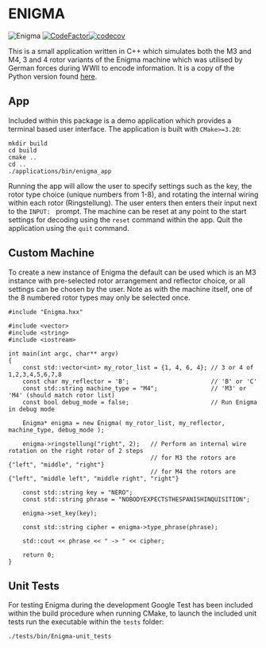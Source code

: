 # ENIGMA
![Enigma](https://github.com/artemis-beta/enigma-cpp/workflows/Enigma/badge.svg?event=push) [![CodeFactor](https://www.codefactor.io/repository/github/artemis-beta/enigma-cpp/badge)](https://www.codefactor.io/repository/github/artemis-beta/enigma-cpp)[![codecov](https://codecov.io/gh/artemis-beta/enigma-cpp/branch/master/graph/badge.svg)](https://codecov.io/gh/artemis-beta/enigma-cpp)

This is a small application written in C++ which simulates both the M3 and M4, 3 and 4 rotor variants of the Enigma machine which was utilised by German forces during WWII to encode information. It is a copy of the Python version found [here](https://github.com/artemis-beta/enigma).

## App

Included within this package is a demo application which provides a terminal based user interface. The application is built with `CMake>=3.20`:

```
mkdir build
cd build
cmake ..
cd ..
./applications/bin/enigma_app
```

Running the app will allow the user to specify settings such as the key, the rotor type choice (unique numbers from 1-8), and rotating the internal wiring within each rotor (Ringstellung). The user enters then enters their input next to the `INPUT: ` prompt. The machine can be reset at any point to the start settings for decoding using the `reset` command within the app. Quit the application using the `quit` command.

## Custom Machine

To create a new instance of Enigma the default can be used which is an M3 instance with pre-selected rotor arrangement and reflector choice, or all settings can be chosen by the user. Note as with the machine itself, one of the 8 numbered rotor types may only be selected once.

```
#include "Enigma.hxx"

#include <vector>
#include <string>
#include <iostream>

int main(int argc, char** argv)
{
    const std::vector<int> my_rotor_list = {1, 4, 6, 4}; // 3 or 4 of 1,2,3,4,5,6,7,8
    const char my_reflector = 'B';                       // 'B' or 'C'
    const std::string machine_type = "M4";               // 'M3' or 'M4' (should match rotor list)
    const bool debug_mode = false;                       // Run Enigma in debug mode

    Enigma* enigma = new Enigma( my_rotor_list, my_reflector, machine_type, debug_mode );

    enigma->ringstellung("right", 2);   // Perform an internal wire rotation on the right rotor of 2 steps
                                        // for M3 the rotors are {"left", "middle", "right"}
                                        // for M4 the rotors are {"left", "middle left", "middle right", "right"}
    
    const std::string key = "NERO";
    const std::string phrase = "NOBODYEXPECTSTHESPANISHINQUISITION";

    enigma->set_key(key);
    
    const std::string cipher = enigma->type_phrase(phrase);

    std::cout << phrase << " -> " << cipher;

    return 0;
}
```

## Unit Tests

For testing Enigma during the development Google Test has been included within the build procedure when running CMake, to launch the included unit tests run the executable within the `tests` folder:

`./tests/bin/Enigma-unit_tests`

